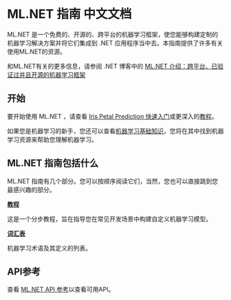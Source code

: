# ML.NET 指南 中文文档

ML.NET 是一个免费的、开源的、跨平台的机器学习框架，使您能够构建定制的机器学习解决方案并将它们集成到 .NET 应用程序当中去。本指南提供了许多有关使用ML.NET的资源。

和ML.NET有关的更多信息，请参阅 .NET 博客中的 [ML.NET 介绍：跨平台、已验证过并且开源的机器学习框架](https://blogs.msdn.microsoft.com/dotnet/2018/05/07/introducing-ml-net-cross-platform-proven-and-open-source-machine-learning-framework/)

## 开始

要开始使用 ML.NET ，请查看 [Iris Petal Prediction 快速入门](https://www.microsoft.com/net/learn/apps/machine-learning-and-ai/ml-dotnet/get-started)或更深入的[教程](https://docs.microsoft.com/en-us/dotnet/machine-learning/tutorials/index)。

如果您是机器学习的新手，您还可以查看[机器学习基础知识](https://docs.microsoft.com/en-us/dotnet/machine-learning/resources/basics)，您将在其中找到机器学习资源来帮助您理解机器学习。

## ML.NET 指南包括什么

ML.NET 指南有几个部分。您可以按顺序阅读它们，当然，您也可以直接跳到您最感兴趣的部分。

**[教程](https://github.com/Quorafind/MLNET-CN/blob/master/Tutorials/Introduction.md)**

这是一个分步教程，旨在指导您在常见开发场景中构建自定义机器学习模型。

**[词汇表](https://docs.microsoft.com/en-us/dotnet/machine-learning/resources/glossary)**

机器学习术语及其定义的列表。

## API参考

查看 [ML.NET API 参考](https://docs.microsoft.com/dotnet/api/?view=ml-dotnet)以查看可用API。